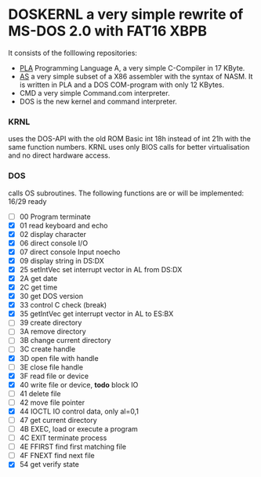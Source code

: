 # DOSKERNL a very simple rewrite of MS-DOS 2.0 with FAT16 XBPB
It consists of the folllowing repositories:
* [PLA](https://github.com/ALANGUAGE/A2017) Programming Language A, a very simple C-Compiler in 17 KByte.
* [AS](https://github.com/ALANGUAGE/ASM86) a very simple subset of a X86 assembler with the syntax of NASM. It is written in PLA and a DOS COM-program with only 12 KBytes.
* CMD a very simple Command.com interpreter.
* DOS is the new kernel and command interpreter.

### KRNL
uses the DOS-API with the old ROM Basic int 18h instead of int 21h with the same function numbers. KRNL uses only BIOS calls for better virtualisation and no direct hardware access.

### DOS
calls OS subroutines. The following functions are or will be implemented:
16/29 ready
* [ ] 00 Program terminate
* [x] 01 read keyboard and echo
* [x] 02 display character
* [x] 06 direct console I/O
* [x] 07 direct console Input noecho
* [x] 09 display string in DS:DX
* [x] 25 setIntVec set interrupt vector in AL from DS:DX
* [x] 2A get date
* [x] 2C get time
* [x] 30 get DOS version
* [x] 33 control C check (break)
* [x] 35 getIntVec get interrupt vector in AL to ES:BX
* [ ] 39 create directory
* [ ] 3A remove directory
* [ ] 3B change current directory
* [ ] 3C create handle
* [x] 3D open file with handle
* [ ] 3E close file handle
* [x] 3F read file or device
* [x] 40 write file or device, **todo** block IO
* [ ] 41 delete file
* [ ] 42 move file pointer
* [x] 44 IOCTL IO control data, only al=0,1
* [ ] 47 get current directory
* [ ] 4B EXEC, load or execute a program
* [ ] 4C EXIT terminate process
* [ ] 4E FFIRST find first matching file
* [ ] 4F FNEXT find next file
* [x] 54 get verify state
